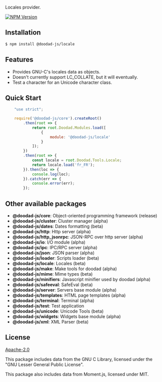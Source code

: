 Locales provider.

[![NPM Version][npm-image]][npm-url]
 
## Installation

```bash
$ npm install @doodad-js/locale
```

## Features

  -  Provides GNU-C's locales data as objects.
  -  Doesn't currently support LC_COLLATE, but it will eventually.
  -  Test a character for an Unicode character class.

## Quick Start

```js
    "use strict";

	require('@doodad-js/core').createRoot()
		.then(root => {
			return root.Doodad.Modules.load([
				{
					module: '@doodad-js/locale'
				}
			]);
		})
		.then(root => {
			const locale = root.Doodad.Tools.Locale;
			return locale.load('fr_FR');
		}).then(loc => {
			console.log(loc);
		}).catch(err => {
			console.error(err);
		});
```

## Other available packages

  - **@doodad-js/core**: Object-oriented programming framework (release)
  - **@doodad-js/cluster**: Cluster manager (alpha)
  - **@doodad-js/dates**: Dates formatting (beta)
  - **@doodad-js/http**: Http server (alpha)
  - **@doodad-js/http_jsonrpc**: JSON-RPC over http server (alpha)
  - **@doodad-js/io**: I/O module (alpha)
  - **@doodad-js/ipc**: IPC/RPC server (alpha)
  - **@doodad-js/json**: JSON parser (alpha)
  - **@doodad-js/loader**: Scripts loader (beta)
  - **@doodad-js/locale**: Locales (beta)
  - **@doodad-js/make**: Make tools for doodad (alpha)
  - **@doodad-js/mime**: Mime types (beta)
  - **@doodad-js/minifiers**: Javascript minifier used by doodad (alpha)
  - **@doodad-js/safeeval**: SafeEval (beta)
  - **@doodad-js/server**: Servers base module (alpha)
  - **@doodad-js/templates**: HTML page templates (alpha)
  - **@doodad-js/terminal**: Terminal (alpha)
  - **@doodad-js/test**: Test application
  - **@doodad-js/unicode**: Unicode Tools (beta)
  - **@doodad-js/widgets**: Widgets base module (alpha)
  - **@doodad-js/xml**: XML Parser (beta)
  
## License

  [Apache-2.0][license-url]

  This package includes data from the GNU C Library, licensed under the "GNU Lesser General Public License".

  This package also includes data from Moment.js, licensed under MIT.

[npm-image]: https://img.shields.io/npm/v/@doodad-js/locale.svg
[npm-url]: https://npmjs.org/package/@doodad-js/locale
[license-url]: http://opensource.org/licenses/Apache-2.0